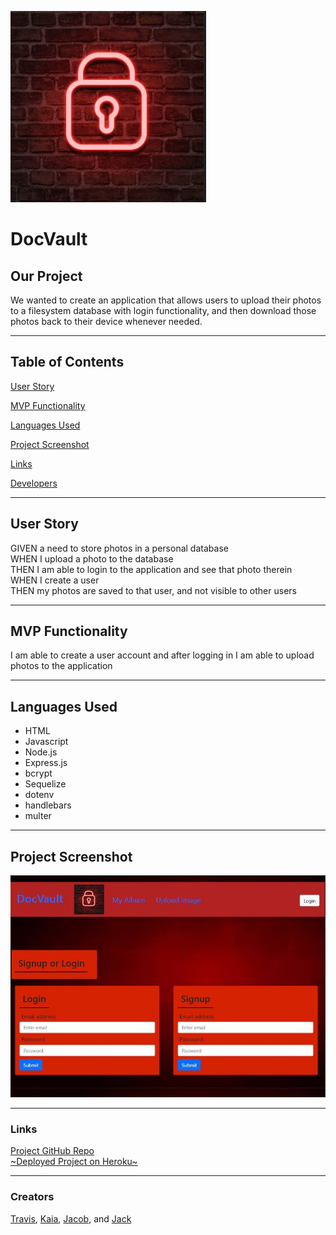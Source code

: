 ![DocVault Logo](./public/images/docvault.jpg)
# DocVault

## Our Project

We wanted to create an application that allows users to upload their photos to a filesystem database with login functionality, and then download those photos back to their device whenever needed.

---

## Table of Contents
[User Story](#user-story)

[MVP Functionality](#mvp-functionality)

[Languages Used](#languages-used)

[Project Screenshot](#project-screenshot)

[Links](#links)

[Developers](#developers)

---
## User Story
GIVEN a need to store photos in a personal database<br/>
WHEN I upload a photo to the database<br/>
THEN I am able to login to the application and see that photo therein<br/>
WHEN I create a user<br/>
THEN my photos are saved to that user, and not visible to other users<br/>

---
## MVP Functionality
I am able to create a user account and after logging in I am able to upload photos to the application <br>

---
## Languages Used
* HTML 
* Javascript
* Node.js 
* Express.js 
* bcrypt 
* Sequelize 
* dotenv 
* handlebars 
* multer
---
## Project Screenshot
![Project Screenshot](./screenshots/docvault1.JPG)

---
### Links
[Project GitHub Repo](https://github.com/ValiantThor92/steamShark) <br>
[~Deployed Project on Heroku~](https:heroku.com) <br>

---
### Creators
[Travis](https://github.com/ValiantThor92), [Kaia](https://github.com/Re1d0n), [Jacob](https://github.com/YacobLeonetti), and [Jack](https://github.com/JackyFord)